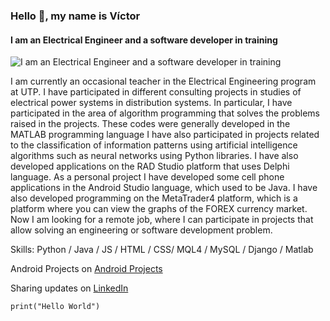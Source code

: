 ### Hello 👋, my name is Víctor
####  I am an Electrical Engineer and a software developer in training
![ I am an Electrical Engineer and a software developer in training](https://asociacionaepi.es/wp-content/uploads/2019/01/banner-aepi.jpg)

I am currently an occasional teacher in the Electrical Engineering program at UTP. I have participated in different consulting projects in studies of electrical power systems in distribution systems. In particular, I have participated in the area of ​​algorithm programming that solves the problems raised in the projects. These codes were generally developed in the MATLAB programming language
I have also participated in projects related to the classification of information patterns using artificial intelligence algorithms such as neural networks using Python libraries.
I have also developed applications on the RAD Studio platform that uses Delphi language.
As a personal project I have developed some cell phone applications in the Android Studio language, which used to be Java.
I have also developed programming on the MetaTrader4 platform, which is a platform where you can view the graphs of the FOREX currency market.
Now I am looking for a remote job, where I can participate in projects that allow solving an engineering or software development problem.

Skills: Python  / Java / JS / HTML / CSS/ MQL4 / MySQL / Django / Matlab

Android Projects on <a href="https://appsvictor457.wordpress.com/">Android Projects</a>

Sharing updates on <a href="https://www.linkedin.com/in/victorvelezmarin/">LinkedIn</a>

```
print("Hello World")
```
